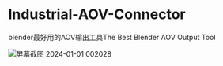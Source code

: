 # Industrial-AOV-Connector
blender最好用的AOV输出工具The Best Blender AOV Output Tool

![屏幕截图 2024-01-01 002028](https://github.com/RolandVyens/Industrial-AOV-Connector/assets/30930721/ef18474b-957f-44e7-9403-d23930317e36)

